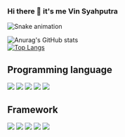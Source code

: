 ### Hi there 👋 it's me Vin Syahputra

![Snake animation](https://github.com/thepiyushmalhotra/thepiyushmalhotra/blob/output/github-contribution-grid-snake.svg)

![Anurag's GitHub stats](https://github-readme-stats.vercel.app/api?username=VinSyahputra&show_icons=true) <br> [![Top Langs](https://github-readme-stats.vercel.app/api/top-langs/?username=VinSyahputra&layout=compact)](https://github.com/VinSyahputra/github-readme-stats)

## Programming language
<p> 
  <img src="https://img.shields.io/badge/HTML5-E34F26?style=for-the-badge&logo=html5&logoColor=white" />
  <img src="https://img.shields.io/badge/CSS3-1572B6?style=for-the-badge&logo=css3&logoColor=white" />
  <img src="https://img.shields.io/badge/JavaScript-323330?style=for-the-badge&logo=javascript&logoColor=F7DF1E" />  
  <img src="https://img.shields.io/badge/PHP-777BB4?style=for-the-badge&logo=php&logoColor=white" /> 
  <img src="https://img.shields.io/badge/json-5E5C5C?style=for-the-badge&logo=json&logoColor=white" />
</p>

## Framework
<p> 
  <img src="https://img.shields.io/badge/Bootstrap-563D7C?style=for-the-badge&logo=bootstrap&logoColor=white" />
  <img src="https://img.shields.io/badge/Tailwind_CSS-38B2AC?style=for-the-badge&logo=tailwind-css&logoColor=white" />
  <img src="https://img.shields.io/badge/jQuery-0769AD?style=for-the-badge&logo=jquery&logoColor=white" /> 
  <img src="https://img.shields.io/badge/Codeigniter-FF2D20?style=for-the-badge&logo=codeigniter&logoColor=white" /> 
  <img src="https://img.shields.io/badge/Laravel-FF2D20?style=for-the-badge&logo=laravel&logoColor=white" /> 
</p>
